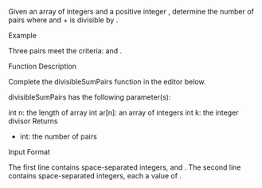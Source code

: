 Given an array of integers and a positive integer , determine the number of pairs where and + is divisible by .

Example

Three pairs meet the criteria: and .

Function Description

Complete the divisibleSumPairs function in the editor below.

divisibleSumPairs has the following parameter(s):

int n: the length of array
int ar[n]: an array of integers
int k: the integer divisor
Returns

- int: the number of pairs

Input Format

The first line contains space-separated integers, and .
The second line contains space-separated integers, each a value of .
